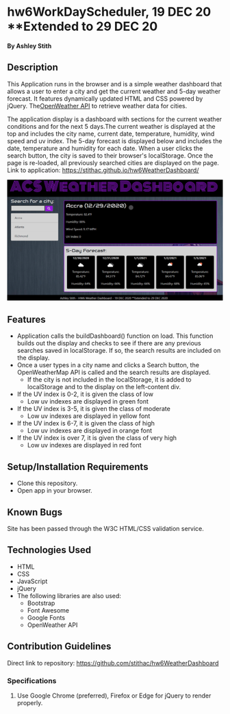 # hw6WorkDayScheduler, 19 DEC 20 **Extended to 29 DEC 20
#### By Ashley Stith
## Description
This Application runs in the browser and is a simple weather dashboard that allows a user to enter a city and get the current weather and 5-day weather forecast. It features dynamically updated HTML and CSS powered by jQuery. The[OpenWeather API](https://openweathermap.org/api) to retrieve weather data for cities.

The application display is a dashboard with sections for the current weather conditions and for the next 5 days.The current weather is displayed at the top and includes the city name, current date, temperature, humidity, wind speed and uv index.  The 5-day forecast is displayed below and includes the date, temperature and humidity for each date. When a user clicks the search button, the city is saved to their browser's localStorage. Once the page is re-loaded, all previously searched cities are displayed on the page. Link to application: https://stithac.github.io/hw6WeatherDashboard/

![Screenshot](/screenshot.PNG?raw=true)

## Features
* Application calls the buildDashboard() function on load.  This function builds out the display and checks to see if there are any previous searches saved in localStorage.  If so, the search results are included on the display.
* Once a user types in a city name and clicks a Search button, the OpenWeatherMap API is called and the search results are displayed.
    * If the city is not included in the localStorage, it is added to localStorage and to the display on the left-content div.
* If the UV index is 0-2, it is given the class of low
    * Low uv indexes are displayed in green font
* If the UV index is 3-5, it is given the class of moderate
    * Low uv indexes are displayed in yellow font
* If the UV index is 6-7, it is given the class of high
    * Low uv indexes are displayed in orange font
* If the UV index is over 7, it is given the class of very high
    * Low uv indexes are displayed in red font

## Setup/Installation Requirements
* Clone this repository.
* Open app in your browser.

## Known Bugs
Site has been passed through the W3C HTML/CSS validation service.

## Technologies Used
* HTML
* CSS
* JavaScript
* jQuery
* The following libraries are also used:
    * Bootstrap
    * Font Awesome
    * Google Fonts
    * OpenWeather API

## Contribution Guidelines
Direct link to repository: https://github.com/stithac/hw6WeatherDashboard

### Specifications
1. Use Google Chrome (preferred), Firefox or Edge for jQuery to render properly.

